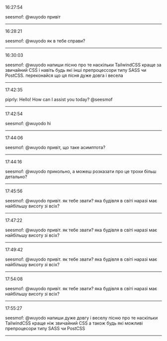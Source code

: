 16:27:54

seesmof: @wuyodo привіт

---

16:28:21

seesmof: @wuyodo як в тебе справи?

---

16:30:03

seesmof: @wuyodo напиши пісню про те наскільки TailwindCSS краще за звичайний CSS і навіть будь які інші препроцессори типу SASS чи PostCSS. переконайся що ця пісня дуже довга і весела

---

17:42:35

piprly: Hello! How can I assist you today? @seesmof

---

17:42:54

seesmof: @wuyodo hi 󠀀

---

17:44:06

seesmof: @wuyodo привіт, що таке асимптота?

---

17:44:16

seesmof: @wuyodo прикольно, а можеш розказати про це трохи більш детально?

---

17:45:56

seesmof: @wuyodo привіт. як тебе звати? яка будівля в світі наразі має найбільшу висоту зі всіх?

---

17:47:22

seesmof: @wuyodo привіт. як тебе звати? яка будівля в світі наразі має найбільшу висоту зі всіх? 󠀀

---

17:49:42

seesmof: @wuyodo привіт. як тебе звати? яка будівля в світі наразі має найбільшу висоту зі всіх? 󠀀

---

17:54:08

seesmof: @wuyodo привіт. як тебе звати? яка будівля в світі наразі має найбільшу висоту зі всіх? 󠀀

---

17:55:27

seesmof: @wuyodo напиши дуже довгу і веселу пісню про те наскільки TailwindCSS краще ніж звичайний CSS а також будь які можливі препроцесори типу SASS чи PostCSS

---

